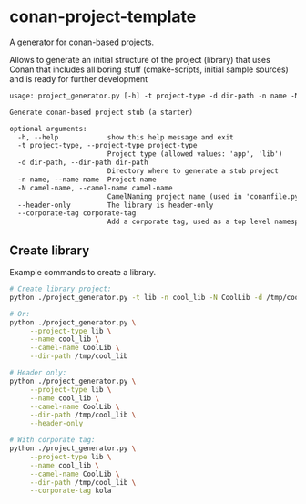 # conan-project-template

A generator for conan-based projects.

Allows to generate an initial structure of the project (library)
that uses Conan that includes all boring stuff (cmake-scripts, initial sample sources)
and is ready for further development

```txt
usage: project_generator.py [-h] -t project-type -d dir-path -n name -N camel-name [--header-only] [--corporate-tag corporate-tag]

Generate conan-based project stub (a starter)

optional arguments:
  -h, --help            show this help message and exit
  -t project-type, --project-type project-type
                        Project type (allowed values: 'app', 'lib')
  -d dir-path, --dir-path dir-path
                        Directory where to generate a stub project
  -n name, --name name  Project name
  -N camel-name, --camel-name camel-name
                        CamelNaming project name (used in 'conanfile.py')
  --header-only         The library is header-only
  --corporate-tag corporate-tag
                        Add a corporate tag, used as a top level namespace
```

## Create library

Example commands to create a library.

```bash
# Create library project:
python ./project_generator.py -t lib -n cool_lib -N CoolLib -d /tmp/cool_lib

# Or:
python ./project_generator.py \
     --project-type lib \
     --name cool_lib \
     --camel-name CoolLib \
     --dir-path /tmp/cool_lib

# Header only:
python ./project_generator.py \
     --project-type lib \
     --name cool_lib \
     --camel-name CoolLib \
     --dir-path /tmp/cool_lib \
     --header-only

# With corporate tag:
python ./project_generator.py \
     --project-type lib \
     --name cool_lib \
     --camel-name CoolLib \
     --dir-path /tmp/cool_lib \
     --corporate-tag kola
```
